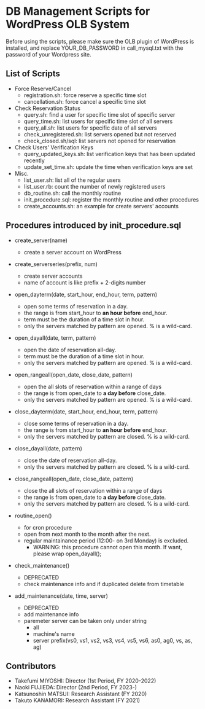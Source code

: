 # DB Management Scripts for WordPress OLB System

Before using the scripts, please make sure the OLB plugin of WordPress is installed,
and replace YOUR_DB_PASSWORD in call_mysql.txt with the password of your Wordpress site.

## List of Scripts

- Force Reserve/Cancel
  - registration.sh: force reserve a specific time slot
  - cancellation.sh: force cancel a specific time slot
- Check Reservation Status
  - query.sh: find a user for specific time slot of specific server
  - query_time.sh: list users for specific time slot of all servers
  - query_all.sh: list users for specific date of all servers
  - check_unregistered.sh: list servers opened but not reserved
  - check_closed.sh/sql: list servers not opened for reservation
- Check Users' Verification Keys
  - query_updated_keys.sh: list verification keys that has been updated recently
  - update_set_time.sh: update the time when verification keys are set
- Misc.
  - list_user.sh: list all of the regular users
  - list_user.rb: count the number of newly registered users
  - db_routine.sh: call the monthly routine
  - init_procedure.sql: register the monthly routine and other procedures
  - create_accounts.sh: an example for create servers' accounts

## Procedures introduced by init_procedure.sql

- create_server(name)
  - create a server account on WordPress

- create_serverseries(prefix, num)
  - create server accounts
  - name of account is like prefix + 2-digits number

- open_dayterm(date, start_hour, end_hour, term, pattern)
  - open some terms of reservation in a day.
  - the range is from start_hour to **an hour before** end_hour.
  - term must be the duration of a time slot in hour.
  - only the servers matched by pattern are opened. % is a wild-card.

- open_dayall(date, term, pattern)
  - open the date of reservation all-day.
  - term must be the duration of a time slot in hour.
  - only the servers matched by pattern are opened. % is a wild-card.

- open_rangeall(open_date, close_date, pattern)
  - open the all slots of reservation within a range of days
  - the range is from open_date to **a day before** close_date.
  - only the servers matched by pattern are opened. % is a wild-card.

- close_dayterm(date, start_hour, end_hour, term, pattern)
  - close some terms of reservation in a day.
  - the range is from start_hour to **an hour before** end_hour.
  - only the servers matched by pattern are closed. % is a wild-card.

- close_dayall(date, pattern)
  - close the date of reservation all-day.
  - only the servers matched by pattern are closed. % is a wild-card.

- close_rangeall(open_date, close_date, pattern)
  - close the all slots of reservation within a range of days
  - the range is from open_date to **a day before** close_date.
  - only the servers matched by pattern are closed. % is a wild-card.

- routine_open()
  - for cron procedure
  - open from next month to the month after the next.
  - regular maintainance period (12:00- on 3rd Monday) is excluded.
    - WARNING: this procedure cannot open this month. If want, please wrap open\_dayall();

- check_maintenance() 
  - DEPRECATED
  - check maintenance info and if duplicated delete from timetable

- add_maintenance(date, time, server)
  - DEPRECATED
  - add maintenance info
  - paremeter server can be taken only under string
    - all
    - machine's name
    - server prefix(vs0, vs1, vs2, vs3, vs4, vs5, vs6, as0, ag0, vs, as, ag)

## Contributors

- Takefumi MIYOSHI: Director (1st Period, FY 2020-2022)
- Naoki FUJIEDA: Director (2nd Period, FY 2023-)
- Katsunoshin MATSUI: Research Assistant (FY 2020)
- Takuto KANAMORI: Research Assistant (FY 2021)
